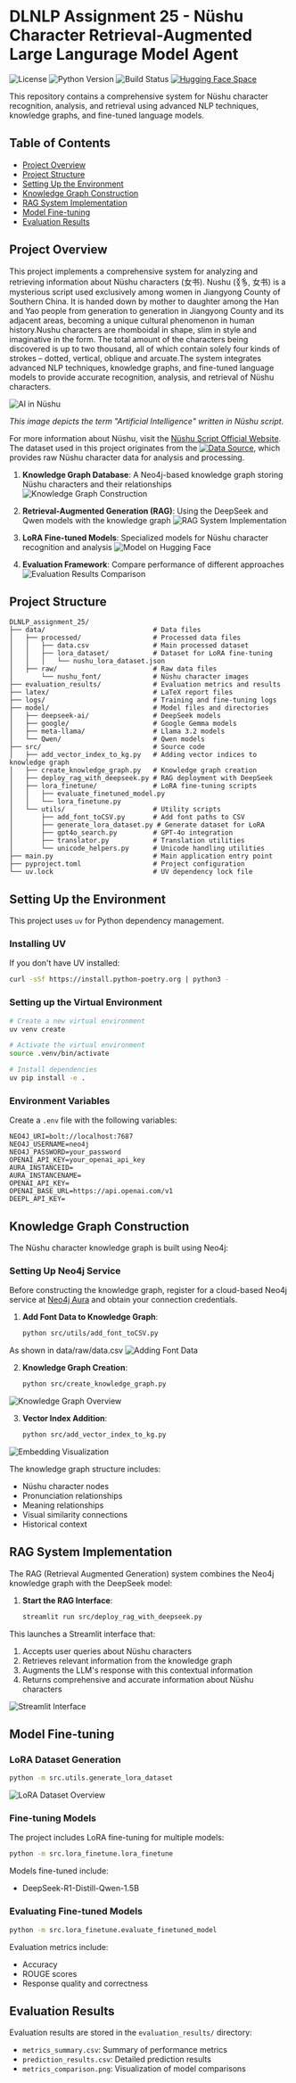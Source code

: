 # DLNLP Assignment 25 - Nüshu Character Retrieval-Augmented Large Langurage Model Agent
![License](https://img.shields.io/badge/license-MIT-blue.svg)
![Python Version](https://img.shields.io/badge/python-3.8%2B-brightgreen)
![Build Status](https://img.shields.io/badge/build-passing-brightgreen)
[![Hugging Face Space](https://img.shields.io/badge/🤗-Hugging%20Face%20Space-blue)](https://huggingface.co/ShiranYu/nvshu_lora)


This repository contains a comprehensive system for Nüshu character recognition, analysis, and retrieval using advanced NLP techniques, knowledge graphs, and fine-tuned language models.

## Table of Contents

- [Project Overview](#project-overview)
- [Project Structure](#project-structure)
- [Setting Up the Environment](#setting-up-the-environment)
- [Knowledge Graph Construction](#knowledge-graph-construction)
- [RAG System Implementation](#rag-system-implementation)
- [Model Fine-tuning](#model-fine-tuning)
- [Evaluation Results](#evaluation-results)

## Project Overview
This project implements a comprehensive system for analyzing and retrieving information about Nüshu characters (女书). Nushu (𛆁𛈬, 女书) is a mysterious script used exclusively among women in Jiangyong County of Southern China. It is handed down by mother to daughter among the Han and Yao people from generation to generation in Jiangyong County and its adjacent areas, becoming a unique cultural phenomenon in human history.Nushu characters are rhomboidal in shape, slim in style and imaginative in the form. The total amount of the characters being discovered is up to two thousand, all of which contain solely four kinds of strokes – dotted, vertical, oblique and arcuate.The system integrates advanced NLP techniques, knowledge graphs, and fine-tuned language models to provide accurate recognition, analysis, and retrieval of Nüshu characters. 

![AI in Nüshu](latex/images/AI_in_nvshu.png)

*This image depicts the term "Artificial Intelligence" written in Nüshu script.*

For more information about Nüshu, visit the [Nüshu Script Official Website](https://nushuscript.org/en-US/).
The dataset used in this project originates from the [![Data Source](https://img.shields.io/badge/Data%20Source-Nushu%20Unicode%20Dataset-blue)](https://github.com/nushu-script/unicode_nushu.git), which provides raw Nüshu character data for analysis and processing.

1. **Knowledge Graph Database**: A Neo4j-based knowledge graph storing Nüshu characters and their relationships
![Knowledge Graph Construction](latex/images/neo4j.gif)
2. **Retrieval-Augmented Generation (RAG)**: Using the DeepSeek and Qwen models with the knowledge graph
![RAG System Implementation](latex/images/RAG.gif)
3. **LoRA Fine-tuned Models**: Specialized models for Nüshu character recognition and analysis
![Model on Hugging Face](https://img.shields.io/badge/Hugging%20Face-nvshu_lora-blue?logo=huggingface&style=flat-square)

4. **Evaluation Framework**: Compare performance of different approaches
![Evaluation Results Comparison](evaluation_results/metrics_comparison.png)
## Project Structure

```
DLNLP_assignment_25/
├── data/                           # Data files
│   ├── processed/                  # Processed data files
│   │   ├── data.csv                # Main processed dataset
│   │   ├── lora_dataset/           # Dataset for LoRA fine-tuning
│   │   │   └── nushu_lora_dataset.json
│   ├── raw/                        # Raw data files
│       └── nushu_font/             # Nüshu character images
├── evaluation_results/             # Evaluation metrics and results
├── latex/                          # LaTeX report files
├── logs/                           # Training and fine-tuning logs
├── model/                          # Model files and directories
│   ├── deepseek-ai/                # DeepSeek models
│   ├── google/                     # Google Gemma models
│   ├── meta-llama/                 # Llama 3.2 models
│   └── Qwen/                       # Qwen models
├── src/                            # Source code
│   ├── add_vector_index_to_kg.py   # Adding vector indices to knowledge graph
│   ├── create_knowledge_graph.py   # Knowledge graph creation
│   ├── deploy_rag_with_deepseek.py # RAG deployment with DeepSeek
│   ├── lora_finetune/              # LoRA fine-tuning scripts
│   │   ├── evaluate_finetuned_model.py
│   │   └── lora_finetune.py
│   └── utils/                      # Utility scripts
│       ├── add_font_toCSV.py       # Add font paths to CSV
│       ├── generate_lora_dataset.py # Generate dataset for LoRA
│       ├── gpt4o_search.py         # GPT-4o integration
│       ├── translator.py           # Translation utilities
│       └── unicode_helpers.py      # Unicode handling utilities
├── main.py                         # Main application entry point
├── pyproject.toml                  # Project configuration
└── uv.lock                         # UV dependency lock file
```

## Setting Up the Environment

This project uses `uv` for Python dependency management.

### Installing UV

If you don't have UV installed:

```bash
curl -sSf https://install.python-poetry.org | python3 -
```

### Setting up the Virtual Environment

```bash
# Create a new virtual environment
uv venv create

# Activate the virtual environment
source .venv/bin/activate

# Install dependencies
uv pip install -e .
```

### Environment Variables

Create a `.env` file with the following variables:
```
NEO4J_URI=bolt://localhost:7687
NEO4J_USERNAME=neo4j
NEO4J_PASSWORD=your_password
OPENAI_API_KEY=your_openai_api_key
AURA_INSTANCEID=
AURA_INSTANCENAME=
OPENAI_API_KEY=
OPENAI_BASE_URL=https://api.openai.com/v1
DEEPL_API_KEY=
```

## Knowledge Graph Construction

The Nüshu character knowledge graph is built using Neo4j:
### Setting Up Neo4j Service

Before constructing the knowledge graph, register for a cloud-based Neo4j service at [Neo4j Aura](https://neo4j.com/cloud/aura/) and obtain your connection credentials.

1. **Add Font Data to Knowledge Graph**:
    ```bash
    python src/utils/add_font_toCSV.py
    ```

As shown in data/raw/data.csv
![Adding Font Data](latex/images/after_add_font.png)

2. **Knowledge Graph Creation**:
   ```bash
   python src/create_knowledge_graph.py
   ```
![Knowledge Graph Overview](latex/images/neo4j.png)

3. **Vector Index Addition**:
   ```bash
   python src/add_vector_index_to_kg.py
   ```

![Embedding Visualization](latex/images/embedding.png)

The knowledge graph structure includes:
- Nüshu character nodes
- Pronunciation relationships
- Meaning relationships
- Visual similarity connections
- Historical context

## RAG System Implementation

The RAG (Retrieval Augmented Generation) system combines the Neo4j knowledge graph with the DeepSeek model:

1. **Start the RAG Interface**:
   ```bash
   streamlit run src/deploy_rag_with_deepseek.py
   ```

This launches a Streamlit interface that:
1. Accepts user queries about Nüshu characters
2. Retrieves relevant information from the knowledge graph
3. Augments the LLM's response with this contextual information
4. Returns comprehensive and accurate information about Nüshu characters

![Streamlit Interface](latex/images/streamlit.png)

## Model Fine-tuning

### LoRA Dataset Generation

```bash
python -m src.utils.generate_lora_dataset
```
![LoRA Dataset Overview](latex/images/lora_dataset.png)
### Fine-tuning Models

The project includes LoRA fine-tuning for multiple models:

```bash
python -m src.lora_finetune.lora_finetune
```

Models fine-tuned include:
- DeepSeek-R1-Distill-Qwen-1.5B


### Evaluating Fine-tuned Models

```bash
python -m src.lora_finetune.evaluate_finetuned_model
```

Evaluation metrics include:
- Accuracy
- ROUGE scores
- Response quality and correctness

## Evaluation Results

Evaluation results are stored in the `evaluation_results/` directory:

- `metrics_summary.csv`: Summary of performance metrics
- `prediction_results.csv`: Detailed prediction results
- `metrics_comparison.png`: Visualization of model comparisons